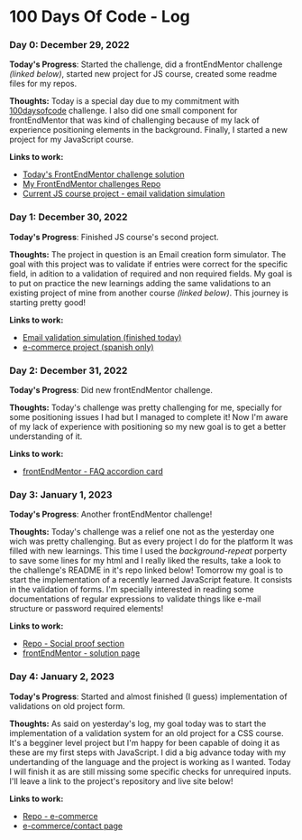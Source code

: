 # 100 Days Of Code - Log

### Day 0: December 29, 2022

**Today's Progress**: Started the challenge, did a frontEndMentor challenge *(linked below)*, started new project for JS course, created some readme files for my repos.

**Thoughts:** Today is a special day due to my commitment with [100daysofcode](https://www.100daysofcode.com) challenge. I also did one small component for frontEndMentor that was kind of challenging because of my lack of experience positioning elements in the background. Finally, I started a new project for my JavaScript course.

**Links to work:** 
- <a href="https://www.frontendmentor.io/solutions/profile-card-component-yLEgWJ-bEE" target="_blank">Today's FrontEndMentor challenge solution</a>
- <a href="https://github.com/Kevhec/frontEndMentor" target="_blank">My FrontEndMentor challenges Repo</a>
- <a href="https://kevhec.github.io/JS-course-projects/16-PROYECTO-EnviarEmail/" target="_blank">Current JS course project - email validation simulation</a>

### Day 1: December 30, 2022

**Today's Progress**: Finished JS course's second project.

**Thoughts:** The project in question is an Email creation form simulator. The goal with this project was to validate if entries were correct for the specific field, in adition to a validation of required and non required fields. My goal is to put on practice the new learnings adding the same validations to an existing project of mine from another course *(linked below)*. This journey is starting pretty good!

**Links to work:** 
- [Email validation simulation (finished today)](https://kevhec.github.io/JS-course-projects/16-PROYECTO-EnviarEmail/)
- [e-commerce project (spanish only)](https://kevhec.github.io/CSS-Course-Projects/E-commerce/index.html)

### Day 2: December 31, 2022

**Today's Progress**: Did new frontEndMentor challenge.

**Thoughts:** Today's challenge was pretty challenging for me, specially for some positioning issues I had but I managed to complete it! Now I'm aware of my lack of experience with positioning so my new goal is to get a better understanding of it.

**Links to work:** 
- [frontEndMentor - FAQ accordion card](https://kevhec.github.io/frontEndMentor/projects/FAQ_accordion_card/)

### Day 3: January 1, 2023

**Today's Progress**: Another frontEndMentor challenge!

**Thoughts:** Today's challenge was a relief one not as the yesterday one wich was pretty challenging. But as every project I do for the platform It was filled with new learnings. This time I used the *background-repeat* porperty to save some lines for my html and I really liked the results, take a look to the challenge's README in it's repo linked below!
Tomorrow my goal is to start the implementation of a recently learned JavaScript feature. It consists in the validation of forms. I'm specially interested in reading some documentations of regular expressions to validate things like e-mail structure or password required elements!

**Links to work:** 
- [Repo - Social proof section](https://github.com/Kevhec/frontEndMentor/tree/master/projects/Social_proof_section)
- [frontEndMentor - solution page](https://www.frontendmentor.io/solutions/social-proof-section-1UgmQZZbbB)

### Day 4: January 2, 2023

**Today's Progress**: Started and almost finished (I guess) implementation of validations on old project form.

**Thoughts:** As said on yesterday's log, my goal today was to start the implementation of a validation system for an old project for a CSS course. It's a begginer level project but I'm happy for been capable of doing it as these are my first steps with JavaScript.
I did a big advance today with my undertanding of the language and the project is working as I wanted. Today I will finish it as are still missing some specific checks for unrequired inputs. I'll leave a link to the project's repository and live site below!

**Links to work:** 
- [Repo - e-commerce](https://github.com/Kevhec/CSS-Course-Projects/tree/main/E-commerce)
- [e-commerce/contact page](https://kevhec.github.io/CSS-Course-Projects/E-commerce/contact.html)
